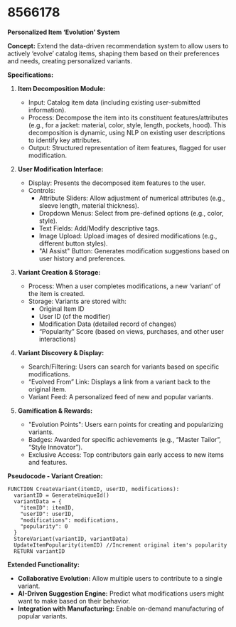 # 8566178

**Personalized Item ‘Evolution’ System**

**Concept:** Extend the data-driven recommendation system to allow users to actively ‘evolve’ catalog items, shaping them based on their preferences and needs, creating personalized variants.

**Specifications:**

1.  **Item Decomposition Module:**
    *   Input: Catalog item data (including existing user-submitted information).
    *   Process:  Decompose the item into its constituent features/attributes (e.g., for a jacket: material, color, style, length, pockets, hood).  This decomposition is dynamic, using NLP on existing user descriptions to identify key attributes.
    *   Output:  Structured representation of item features, flagged for user modification.

2.  **User Modification Interface:**
    *   Display: Presents the decomposed item features to the user.
    *   Controls:
        *   Attribute Sliders:  Allow adjustment of numerical attributes (e.g., sleeve length, material thickness).
        *   Dropdown Menus:  Select from pre-defined options (e.g., color, style).
        *   Text Fields:  Add/Modify descriptive tags.
        *   Image Upload: Upload images of desired modifications (e.g., different button styles).
        *   "AI Assist" Button:  Generates modification suggestions based on user history and preferences.

3.  **Variant Creation & Storage:**
    *   Process:  When a user completes modifications, a new ‘variant’ of the item is created.
    *   Storage:  Variants are stored with:
        *   Original Item ID
        *   User ID (of the modifier)
        *   Modification Data (detailed record of changes)
        *   “Popularity” Score (based on views, purchases, and other user interactions)

4.  **Variant Discovery & Display:**
    *   Search/Filtering: Users can search for variants based on specific modifications.
    *   “Evolved From” Link:  Displays a link from a variant back to the original item.
    *   Variant Feed:  A personalized feed of new and popular variants.

5.  **Gamification & Rewards:**
    *   "Evolution Points": Users earn points for creating and popularizing variants.
    *   Badges:  Awarded for specific achievements (e.g., “Master Tailor”, “Style Innovator”).
    *   Exclusive Access: Top contributors gain early access to new items and features.

**Pseudocode - Variant Creation:**

```
FUNCTION CreateVariant(itemID, userID, modifications):
  variantID = GenerateUniqueId()
  variantData = {
    "itemID": itemID,
    "userID": userID,
    "modifications": modifications,
    "popularity": 0
  }
  StoreVariant(variantID, variantData)
  UpdateItemPopularity(itemID) //Increment original item's popularity
  RETURN variantID
```

**Extended Functionality:**

*   **Collaborative Evolution:** Allow multiple users to contribute to a single variant.
*   **AI-Driven Suggestion Engine:** Predict what modifications users might want to make based on their behavior.
*   **Integration with Manufacturing:**  Enable on-demand manufacturing of popular variants.